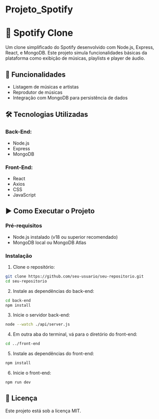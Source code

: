 # Projeto_Spotify

# 🎵 Spotify Clone

Um clone simplificado do Spotify desenvolvido com Node.js, Express, React, e MongoDB. Este projeto simula funcionalidades básicas da plataforma como exibição de músicas, playlists e player de áudio.

## 🚀 Funcionalidades

* Listagem de músicas e artistas
* Reprodutor de músicas
* Integração com MongoDB para persistência de dados

## 🛠️ Tecnologias Utilizadas

### Back-End:

* Node.js
* Express
* MongoDB

### Front-End:

* React
* Axios
* CSS
* JavaScript

## ▶️ Como Executar o Projeto

### Pré-requisitos

* Node.js instalado (v18 ou superior recomendado)
* MongoDB local ou MongoDB Atlas

### Instalação

1. Clone o repositório:

```bash
git clone https://github.com/seu-usuario/seu-repositorio.git
cd seu-repositorio
```

2. Instale as dependências do back-end:

```bash
cd back-end
npm install
```

3. Inicie o servidor back-end:

```bash
node --watch ./api/server.js
```

4. Em outra aba do terminal, vá para o diretório do front-end:

```bash
cd ../front-end
```

5. Instale as dependências do front-end:

```bash
npm install
```

6. Inicie o front-end:

```bash
npm run dev
```

## 📄 Licença

Este projeto está sob a licença MIT.

